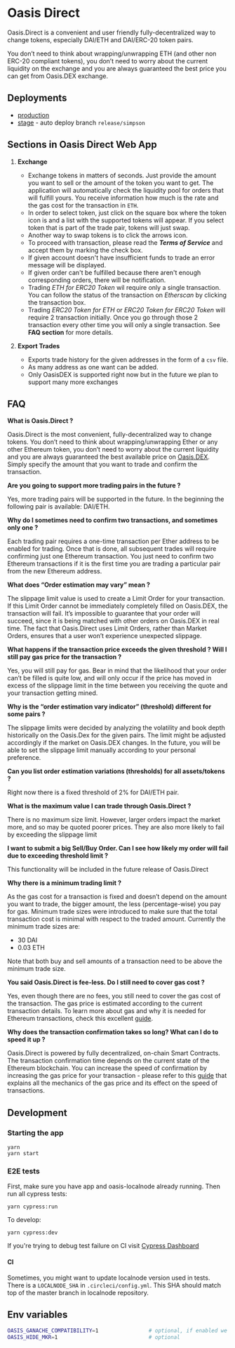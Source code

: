 
# Oasis Direct  
Oasis.Direct is a convenient and user friendly fully-decentralized way to change tokens, especially DAI/ETH and DAI/ERC-20 token pairs.   
  
You don’t need to think about wrapping/unwrapping ETH (and other non ERC-20 compliant tokens), you don’t need to worry about the current liquidity on the exchange and you are always guaranteed the best price you can get from Oasis.DEX exchange.

## Deployments
- [production](https://oasis.direct/)
- [stage](https://stage-oasis-direct.surge.sh) - auto deploy branch `release/simpson`

## Sections in Oasis Direct Web App

 1. **Exchange** 
    *  Exchange tokens in matters of seconds. Just provide the amount you want to sell or the amount of the token you want to get. The application will automatically check the liquidity pool for orders that will fulfill yours. You  receive information how much is the rate and the gas cost for the transaction in `ETH`.
    * In order to select token, just click on the square box where the token icon is and a list with the supported tokens will appear. If you select token that is part of the trade pair, tokens will just swap.
    * Another way to swap tokens is to click the arrows icon.
    * To proceed with transaction, please read the _**Terms of Service**_ and accept them by marking the check box.
    * If given account doesn't have insufficient funds to trade an error message will be displayed.
    * If given order can't be fulfilled because there aren't enough corresponding orders, there will be notification.
    * Trading _ETH for ERC20 Token_ wil require only a single transaction. You can follow the status of the transaction on _Etherscan_ by clicking the transaction box.
    * Trading _ERC20 Token for ETH_  or _ERC20 Token for ERC20 Token_ will require 2 transaction initially. Once you go through those 2 transaction every other time you will only a single transaction. See **FAQ section** for more details.
   
 2. **Export Trades**
	* Exports trade history for the given addresses in the form of a `csv` file.
	* As many address as one want can be added. 
	* Only OasisDEX is supported right now but in the future we plan to support many more exchanges


## FAQ

**What is Oasis.Direct ?**

Oasis.Direct is the most convenient, fully-decentralized way to change tokens. You don’t need to think about wrapping/unwrapping Ether or any other Ethereum token, you don’t need to worry about the current liquidity and you are always guaranteed the best available price on [Oasis.DEX](www.oasisdex.com). Simply specify the amount that you want to trade and confirm the transaction. 


**Are you going to support more trading pairs in the future ?**


Yes, more trading pairs will be supported in the future. In the beginning the following pair is available: DAI/ETH. 

**Why do I sometimes need to confirm two transactions, and sometimes only one ?**

Each trading pair requires a one-time transaction per Ether address to be enabled for trading. Once that is done, all subsequent trades will require confirming just one Ethereum transaction. 
You just need to confirm two Ethereum transactions if it is the first time you are trading a particular pair from the new Ethereum address.

**What does “Order estimation may vary” mean ?**

The slippage limit value is used to create a Limit Order for your transaction. If this Limit Order cannot be immediately completely filled on Oasis.DEX, the transaction will fail. It’s impossible to guarantee that your order will succeed, since it is being matched with other orders on Oasis.DEX in real time. The fact that Oasis.Direct uses Limit Orders, rather than Market Orders, ensures that a user won’t experience unexpected slippage. 

**What happens if the transaction price exceeds the given threshold ? Will I still pay gas price for the transaction ?** 

Yes, you will still pay for gas. Bear in mind that the likelihood that your order can’t be filled is quite low, and will only occur if the price has moved in excess of the slippage limit in the time between you receiving the quote and your transaction getting mined.

**Why is the “order estimation vary indicator” (threshold) different for some pairs ?** 

The slippage limits were decided by analyzing the volatility and book depth historically on the Oasis.Dex for the given pairs. The limit might be adjusted accordingly if the market on Oasis.DEX changes. In the future, you will be able to set the slippage limit manually according to your personal preference.

**Can you list order estimation variations (thresholds) for all assets/tokens ?** 

Right now there is  a fixed threshold of  2% for DAI/ETH pair. 

**What is the maximum value I can trade through Oasis.Direct ?**

There is no maximum size limit. However, larger orders impact the market more, and so may be quoted poorer prices. They are also more likely to fail by exceeding the slippage limit

**I want to submit a big Sell/Buy Order. Can I see how likely my order will fail due to exceeding threshold limit ?**

This functionality will be included in the future release of Oasis.Direct

**Why there is a minimum trading limit ?** 

As the gas cost for a transaction is fixed and doesn’t  depend on the amount you want to trade, the bigger amount, the less (percentage-wise) you pay for gas. Minimum trade sizes were introduced to make sure that the total transaction cost is minimal with respect to the traded amount. Currently the minimum trade sizes are:
 * 30 DAI
 * 0.03 ETH
 
Note that both buy and sell amounts of a transaction need to be above the minimum trade size.


**You said Oasis.Direct is fee-less. Do I still need to cover gas cost ?** 


Yes, even though there are no fees, you still need to cover the gas cost of the transaction. The gas price is estimated according to the current transaction details. To learn more about gas and why it is needed for Ethereum transactions, check this excellent [guide](https://myetherwallet.github.io/knowledge-base/gas/what-is-gas-ethereum.html). 

**Why does the transaction confirmation takes so long? What can I do to speed it up ?** 


Oasis.Direct is powered by fully decentralized, on-chain Smart Contracts. The transaction confirmation time depends on the current state of the Ethereum blockchain. You can increase the speed of confirmation by increasing the gas price for your transaction - please refer to this [guide](https://myetherwallet.github.io/knowledge-base/gas/what-is-gas-ethereum.html) that explains all the mechanics of the gas price and its effect on the speed of transactions. 

  
## Development

### Starting the app
```
yarn
yarn start
```

### E2E tests

First, make sure you have app and oasis-localnode already running. Then run all cypress tests:

```
yarn cypress:run
```

To develop:

```
yarn cypress:dev
```

If you're trying to debug test failure on CI visit [Cypress Dashboard](https://dashboard.cypress.io/#/projects/noiqfs/runs)

#### CI

Sometimes, you might want to update localnode version used in tests. There is a `LOCALNODE_SHA` in `.circleci/config.yml`. This SHA should match top of the master branch in localnode repository.

## Env variables

```sh
OASIS_GANACHE_COMPATIBILITY=1                # optional, if enabled we are gonna adjust gas estimations
OASIS_HIDE_MKR=1                             # optional
```